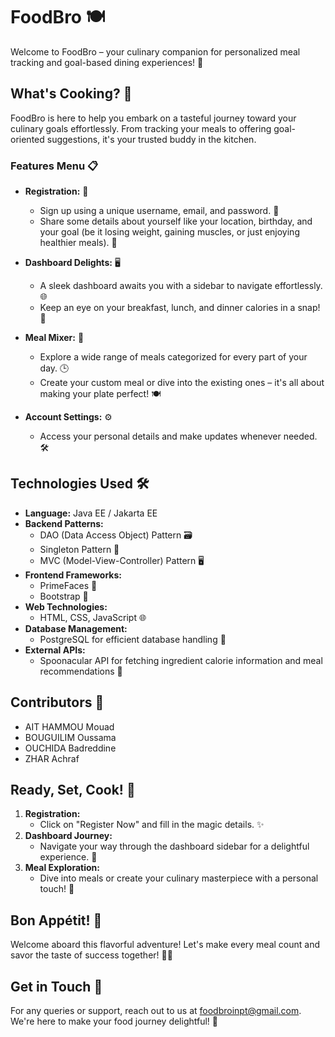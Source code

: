 # FoodBro 🍽️

Welcome to FoodBro – your culinary companion for personalized meal tracking and goal-based dining experiences! 🌟

## What's Cooking? 🍳

FoodBro is here to help you embark on a tasteful journey toward your culinary goals effortlessly. From tracking your meals to offering goal-oriented suggestions, it's your trusted buddy in the kitchen.

### Features Menu 📋

- **Registration:** 📝
  - Sign up using a unique username, email, and password. 🚀
  - Share some details about yourself like your location, birthday, and your goal (be it losing weight, gaining muscles, or just enjoying healthier meals). 🎯

- **Dashboard Delights:** 🖥️
  - A sleek dashboard awaits you with a sidebar to navigate effortlessly. 🌐
  - Keep an eye on your breakfast, lunch, and dinner calories in a snap! 🍲

- **Meal Mixer:** 🥗
  - Explore a wide range of meals categorized for every part of your day. 🕒
  - Create your custom meal or dive into the existing ones – it's all about making your plate perfect! 🍽️

- **Account Settings:** ⚙️
  - Access your personal details and make updates whenever needed. 🛠️

## Technologies Used 🛠️

- **Language:** Java EE / Jakarta EE
- **Backend Patterns:**
  - DAO (Data Access Object) Pattern 🗃️
  - Singleton Pattern 🧍
  - MVC (Model-View-Controller) Pattern 🖥️
- **Frontend Frameworks:**
  - PrimeFaces 🌈
  - Bootstrap 🎨
- **Web Technologies:**
  - HTML, CSS, JavaScript 🌐
- **Database Management:**
  - PostgreSQL for efficient database handling 🐘
- **External APIs:**
  - Spoonacular API for fetching ingredient calorie information and meal recommendations 🥄

## Contributors 🙌

- AIT HAMMOU Mouad
- BOUGUILIM Oussama
- OUCHIDA Badreddine
- ZHAR Achraf

## Ready, Set, Cook! 🍴

1. **Registration:**
   - Click on "Register Now" and fill in the magic details. ✨
2. **Dashboard Journey:**
   - Navigate your way through the dashboard sidebar for a delightful experience. 🚗
3. **Meal Exploration:**
   - Dive into meals or create your culinary masterpiece with a personal touch! 🎨

## Bon Appétit! 🥂

Welcome aboard this flavorful adventure! Let's make every meal count and savor the taste of success together! 🚀✨

## Get in Touch 📧

For any queries or support, reach out to us at foodbroinpt@gmail.com. We're here to make your food journey delightful! 💌
